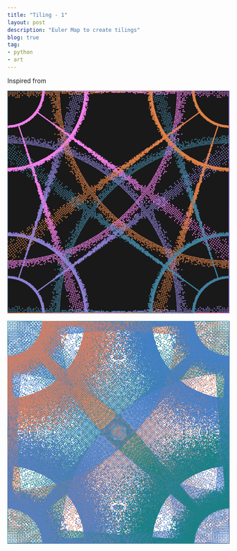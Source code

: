 ```yaml
---
title: "Tiling - 1"
layout: post
description: "Euler Map to create tilings"
blog: true
tag:
- python
- art
---
```

Inspired from [](http://isohedral.ca/escher-like-spiral-tilings/)

![img](/assets/images/grid-4.png)

![img](/assets/images/grid-3.png)
